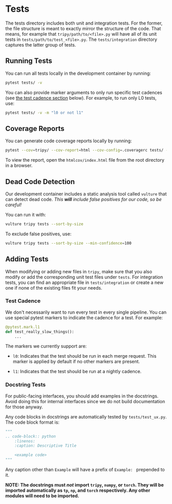 # Tests

The tests directory includes both unit and integration tests. For the former, the file
structure is meant to exactly mirror the structure of the code. That means, for example
that `tripy/path/to/<file>.py` will have all of its unit tests in `tests/path/to/test_<file>.py`.
The `tests/integration` directory captures the latter group of tests.


## Running Tests

You can run all tests locally in the development container by running:
```bash
pytest tests/ -v
```

You can also provide marker arguments to only run specific test cadences
(see [the test cadence section](#test-cadence) below). For example, to run only
L0 tests, use:

```bash
pytest tests/ -v -m "l0 or not l1"
```

## Coverage Reports

You can generate code coverage reports locally by running:

```bash
pytest --cov=tripy/ --cov-report=html --cov-config=.coveragerc tests/ -v
```

To view the report, open the `htmlcov/index.html` file from the root directory in a browser.


## Dead Code Detection

Our development container includes a static analysis tool called `vulture` that can
detect dead code. *This **will** include false positives for our code, so be careful!*

You can run it with:

```bash
vulture tripy tests --sort-by-size
```

To exclude false positives, use:

```bash
vulture tripy tests --sort-by-size --min-confidence=100
```


## Adding Tests

When modifying or adding new files in `tripy`, make sure that you also modify or add the corresponding
unit test files under `tests`. For integration tests, you can find an appropriate file in
`tests/integration` or create a new one if none of the existing files fit your needs.

### Test Cadence

We don't necessarily want to run every test in every single pipeline. You can use special
pytest markers to indicate the cadence for a test. For example:

<!-- Tripy: TEST: IGNORE Start -->

```py
@pytest.mark.l1
def test_really_slow_things():
    ...
```

<!-- Tripy: TEST: IGNORE End -->

The markers we currently support are:

- `l0`: Indicates that the test should be run in each merge request.
        This marker is applied by default if no other markers are present.

- `l1`: Indicates that the test should be run at a nightly cadence.


### Docstring Tests

For public-facing interfaces, you should add examples in the docstrings.
Avoid doing this for internal interfaces since we do not build documentation for
those anyway.

Any code blocks in docstrings are automatically tested by `tests/test_ux.py`.
The code block format is:
```py
"""
.. code-block:: python
    :linenos:
    :caption: Descriptive Title

    <example code>
"""
```

Any caption other than `Example` will have a prefix of `Example: ` prepended to it.

**NOTE: The docstrings must *not* import `tripy`, `numpy`, or `torch`. They will be imported**
    **automatically as `tp`, `np`, and `torch` respectively. Any other modules will need to be imported.**
